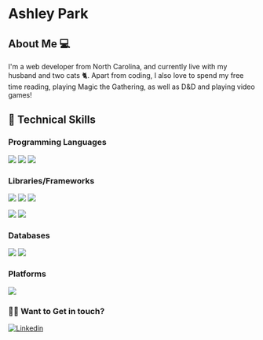 # Ashley Park

## About Me 💻
I'm a web developer from North Carolina, and currently live with my husband and two cats 🐈. Apart from coding, I also love to spend my free time reading, playing Magic the Gathering, as well as D&D and playing video games!


## 🔧 Technical Skills

### Programming Languages
 ![](https://img.shields.io/badge/HTML5-E34F26?style=for-the-badge&logo=html5&logoColor=white)
 ![](https://img.shields.io/badge/CSS3-1572B6?style=for-the-badge&logo=css3&logoColor=white)
 ![](https://img.shields.io/badge/JavaScript-F7DF1E?style=for-the-badge&logo=javascript&logoColor=black)

### Libraries/Frameworks
![](https://img.shields.io/badge/Node.js-43853D?style=for-the-badge&logo=node.js&logoColor=white)
![](https://img.shields.io/badge/Express.js-404D59?style=for-the-badge)
![](https://img.shields.io/badge/React-20232A?style=for-the-badge&logo=react&logoColor=61DAFB)

![](https://img.shields.io/badge/Bootstrap-563D7C?style=for-the-badge&logo=bootstrap&logoColor=white)
![](https://img.shields.io/badge/jQuery-0769AD?style=for-the-badge&logo=jquery&logoColor=white)

### Databases
![](https://img.shields.io/badge/MongoDB-4EA94B?style=for-the-badge&logo=mongodb&logoColor=white)
![](https://img.shields.io/badge/MySQL-00000F?style=for-the-badge&logo=mysql&logoColor=white)

### Platforms
![](https://img.shields.io/badge/Heroku-430098?style=for-the-badge&logo=heroku&logoColor=white)

### 🤝🏻 Want to Get in touch?
<a href="https://www.linkedin.com/in/apark8496/">
  <img
    alt="Linkedin"
    src="https://img.shields.io/badge/linkedin-0077B5?logo=linkedin&logoColor=white&style=for-the-badge"
  />
</a>

<!-- Check out more about me and my work [here](url)  add portfolio badge--!>

